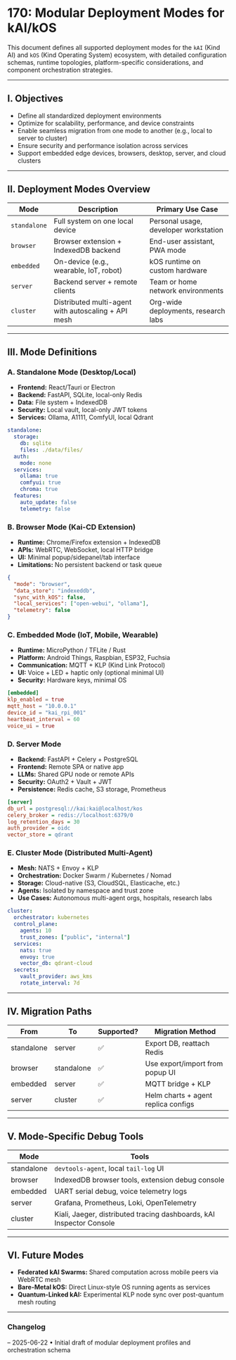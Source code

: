 # 170: Modular Deployment Modes for kAI/kOS

This document defines all supported deployment modes for the `kAI` (Kind AI) and `kOS` (Kind Operating System) ecosystem, with detailed configuration schemas, runtime topologies, platform-specific considerations, and component orchestration strategies.

---

## I. Objectives

- Define all standardized deployment environments
- Optimize for scalability, performance, and device constraints
- Enable seamless migration from one mode to another (e.g., local to server to cluster)
- Ensure security and performance isolation across services
- Support embedded edge devices, browsers, desktop, server, and cloud clusters

---

## II. Deployment Modes Overview

| Mode         | Description                                         | Primary Use Case                      |
| ------------ | --------------------------------------------------- | ------------------------------------- |
| `standalone` | Full system on one local device                     | Personal usage, developer workstation |
| `browser`    | Browser extension + IndexedDB backend               | End-user assistant, PWA mode          |
| `embedded`   | On-device (e.g., wearable, IoT, robot)              | kOS runtime on custom hardware        |
| `server`     | Backend server + remote clients                     | Team or home network environments     |
| `cluster`    | Distributed multi-agent with autoscaling + API mesh | Org-wide deployments, research labs   |

---

## III. Mode Definitions

### A. Standalone Mode (Desktop/Local)

- **Frontend:** React/Tauri or Electron
- **Backend:** FastAPI, SQLite, local-only Redis
- **Data:** File system + IndexedDB
- **Security:** Local vault, local-only JWT tokens
- **Services:** Ollama, A1111, ComfyUI, local Qdrant

```yaml
standalone:
  storage:
    db: sqlite
    files: ./data/files/
  auth:
    mode: none
  services:
    ollama: true
    comfyui: true
    chroma: true
  features:
    auto_update: false
    telemetry: false
```

### B. Browser Mode (Kai-CD Extension)

- **Runtime:** Chrome/Firefox extension + IndexedDB
- **APIs:** WebRTC, WebSocket, local HTTP bridge
- **UI:** Minimal popup/sidepanel/tab interface
- **Limitations:** No persistent backend or task queue

```json
{
  "mode": "browser",
  "data_store": "indexeddb",
  "sync_with_kOS": false,
  "local_services": ["open-webui", "ollama"],
  "telemetry": false
}
```

### C. Embedded Mode (IoT, Mobile, Wearable)

- **Runtime:** MicroPython / TFLite / Rust
- **Platform:** Android Things, Raspbian, ESP32, Fuchsia
- **Communication:** MQTT + KLP (Kind Link Protocol)
- **UI:** Voice + LED + haptic only (optional minimal UI)
- **Security:** Hardware keys, minimal OS

```toml
[embedded]
klp_enabled = true
mqtt_host = "10.0.0.1"
device_id = "kai_rpi_001"
heartbeat_interval = 60
voice_ui = true
```

### D. Server Mode

- **Backend:** FastAPI + Celery + PostgreSQL
- **Frontend:** Remote SPA or native app
- **LLMs:** Shared GPU node or remote APIs
- **Security:** OAuth2 + Vault + JWT
- **Persistence:** Redis cache, S3 storage, Prometheus

```ini
[server]
db_url = postgresql://kai:kai@localhost/kos
celery_broker = redis://localhost:6379/0
log_retention_days = 30
auth_provider = oidc
vector_store = qdrant
```

### E. Cluster Mode (Distributed Multi-Agent)

- **Mesh:** NATS + Envoy + KLP
- **Orchestration:** Docker Swarm / Kubernetes / Nomad
- **Storage:** Cloud-native (S3, CloudSQL, Elasticache, etc.)
- **Agents:** Isolated by namespace and trust zone
- **Use Cases:** Autonomous multi-agent orgs, hospitals, research labs

```yaml
cluster:
  orchestrator: kubernetes
  control_plane:
    agents: 10
    trust_zones: ["public", "internal"]
  services:
    nats: true
    envoy: true
    vector_db: qdrant-cloud
  secrets:
    vault_provider: aws_kms
    rotate_interval: 7d
```

---

## IV. Migration Paths

| From       | To         | Supported? | Migration Method                    |
| ---------- | ---------- | ---------- | ----------------------------------- |
| standalone | server     | ✅          | Export DB, reattach Redis           |
| browser    | standalone | ✅          | Use export/import from popup UI     |
| embedded   | server     | ✅          | MQTT bridge + KLP                   |
| server     | cluster    | ✅          | Helm charts + agent replica configs |

---

## V. Mode-Specific Debug Tools

| Mode       | Tools                                                                |
| ---------- | -------------------------------------------------------------------- |
| standalone | `devtools-agent`, local `tail-log` UI                                |
| browser    | IndexedDB browser tools, extension debug console                     |
| embedded   | UART serial debug, voice telemetry logs                              |
| server     | Grafana, Prometheus, Loki, OpenTelemetry                             |
| cluster    | Kiali, Jaeger, distributed tracing dashboards, kAI Inspector Console |

---

## VI. Future Modes

- **Federated kAI Swarms:** Shared computation across mobile peers via WebRTC mesh
- **Bare-Metal kOS:** Direct Linux-style OS running agents as services
- **Quantum-Linked kAI:** Experimental KLP node sync over post-quantum mesh routing

---

### Changelog

– 2025-06-22 • Initial draft of modular deployment profiles and orchestration schema

